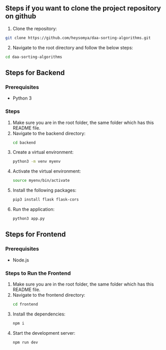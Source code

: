 ## Steps if you want to clone the project repository on github
1. Clone the repository:
```sh
git clone https://github.com/heysomya/daa-sorting-algorithms.git
```
2. Navigate to the root directory and follow the below steps:
```sh
cd daa-sorting-algorithms
```

## Steps for Backend

### Prerequisites
- Python 3

### Steps
1. Make sure you are in the root folder, the same folder which has this README file.
2. Navigate to the backend directory:
    ```sh
    cd backend
    ```
3. Create a virtual environment:
    ```sh
    python3 -m venv myenv
    ```
4. Activate the virtual environment:
    ```sh
    source myenv/bin/activate
    ```
5. Install the following packages:
    ```sh
    pip3 install flask flask-cors
    ```
5. Run the application:
    ```sh
    python3 app.py
    ```

## Steps for Frontend

### Prerequisites
- Node.js

### Steps to Run the Frontend
1. Make sure you are in the root folder, the same folder which has this README file.
2. Navigate to the frontend directory:
    ```sh
    cd frontend
    ```
3. Install the dependencies:
    ```sh
    npm i
    ```
4. Start the development server:
    ```sh
    npm run dev
    ```